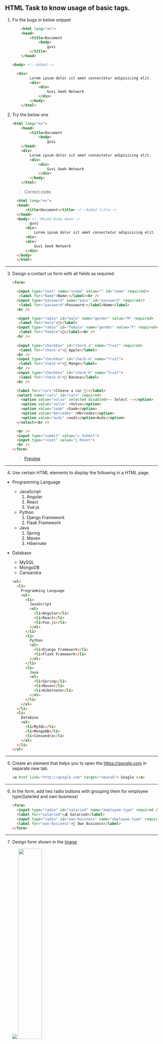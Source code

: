 ## HTML Task to know usage of basic tags.

1. Fix the bugs in below snippet

    ```HTML
        <html lang="en">
        <head>
            <title>Document
                <body>
                    guvi
            </title>
        </head>
    ```

    ```HTML
    <body> <!--Added-->
    ```

    ```HTML
      <div>
            Lorem ipsum dolor sit amet consectetur adipisicing elit.
            <div>
                <div>
                    Guvi Geek Network
                </div>
            </body>
        </html>
    ```

2. Try the below one

    ```HTML
    <html lang="en">
        <head>
            <title>Document
                <body>
                    guvi
        </head>
        <div>
            Lorem ipsum dolor sit amet consectetur adipisicing elit.
            <div>
                <div>
                    Guvi Geek Network
                </div>
            </body>
        </html>
    ```    
    > Correct code
      ```html
        <html lang="en">
        <head>
            <title>Document</title> <!--Added title-->
        </head>
        <body> <!--Moved body down-->
              guvi
            <div>
                Lorem ipsum dolor sit amet consectetur adipisicing elit.
            <div>
            <div>
                Guvi Geek Network
            </div>
        </body>
        </html>
      ```

---

3. Design a contact us form with all fields as required.

    ```html
    <form>

      <input type="text" name="uname" value="" id="name" required/>
       <label for="Name">Name:</label><br />
      <input type="password" name="pass" id="password" required/>
       <label for="password">Password:</label>Name</label>
      <br />

      <input type="radio" id="male" name="gender" value="M" required>
       <label for="male">👦</label>
      <input type="radio" id="female" name="gender" value="F" required>
       <label for="female">👧</label><br />
      <br />
  
      <input type="checkbox" id="check-a" name="fruit" required>
       <label for="check-a">🍎 Apple</label>
      <br />
      <input type="checkbox" id="check-m" name="fruit">
       <label for="check-m">🥭 Mango</label>
      <br />
      <input type="checkbox" id="check-b" name="fruit">
       <label for="check-b">🍌 Banana</label>
      <br />

      <label for="cars">Choose a car 🚗:</label>  
      <select name="cars" id="cars" required>
        <option value="volvo" selected disabled>-- Select --</option>
        <option value="volvo" >Volvo</option>
        <option value="saab" >Saab</option>
        <option value="mercedes" >Mercedes</option>
        <option value="audi" >audi</option>Audi</option>
      </select><br />

      <br />
      <input type="submit" value="✔ Submit">
      <input type="reset" value="🔄 Reset">
      <br />
    </form>
    ```
    > [Preview](https://htmlpreview.github.io/?https://github.com/JPC8/guvi_BootCamp/blob/main/Tasks/Week2/HTML-Practice-task/HTML%20TAGS/HTML%20Code/form_req.html)
---

4. Use certain HTML elements to display the following in a HTML page.

- Programming Language
  - JavaScript
    1. Angular
    2. React
    3. Vue.js
  - Python
    1. Django Framework
    2. Flask Framework
  - Java
    1. Spring
    2. Maven
    3. Hibernate
- Database

  - MySQL
  - MongoDB
  - Cansandra

  ```HTML
  <ul>
    <li>
      Programming Language
      <ul>
        <li>
          JavaScript
          <ol>
            <li>Angular</li>
            <li>React</li>
            <li>Vue.js</li>
          </ol>
        </li>
        <li>
          Python
          <ol>
            <li>Django Framework</li>
            <li>Flask Framework</li>
          </ol>
        </li>
        <li>
          Java
          <ol>
            <li>Spring</li>
            <li>Maven</li>
            <li>Hibernate</li>
          </ol>
        </li>
      </ul>
    </li>
    <li>
      Database
      <ul>
        <li>MySQL</li>
        <li>MongoDB</li>
        <li>Cansandra</li>
      </ul>
    </li>
  </ul>
  ```

---

5. Create an element that helps you to open the https://google.com in separate new tab.

   ```html
   <a href link="http://google.com" target="newtab"> Google </a>
   ```

---

6. In the form, add two radio buttons with grouping them for employee type(Salaried and own business)

    ```html
    <form>
      <input type="radio" id="salaried" name="employee-type" required />
      <label for="salaried">💰 Salaried</label>
      <input type="radio" id="own-business" name="employee-type" required />
      <label for="own-business">💼 Own Business</label>
    </form>
    ```

---

7. Design form shown in the [Image](http://evc-cit.info/cit040/formguide/card_0.png)

   <img src="http://evc-cit.info/cit040/formguide/card_0.png">
   <img src="https://github.com/JPC8/guvi_BootCamp/blob/main/Tasks/Week2/HTML-Practice-task/HTML%20TAGS/Output/mag-O-zine_output.png" width="40%">

   
   ```html
    <div class="magozin-form">
        <table class="table-style">
            <thead>
                <th colspan="6">Yes! I want to subscribe to <mag-head>Mag-O-Zine</mag-head></th>
            </thead>
            <tbody>
                <tr>
                    <td colspan="3"><input type="text" value="Joe" class="input-font"></td>
                    <td colspan="3"><input type="text" value="Schmegeggie" class="input-font"></td>
                </tr>
                <tr>
                    <td colspan="3">First Name</td>
                    <td colspan="3">First Name</td>
                </tr>
                <tr>
                    <td colspan="6"><input type="text" value="1001 Washington Street" class="input-font"></td>
                </tr>
                <tr>
                    <td colspan="6">Address</td>
                </tr>
                <tr>
                    <td colspan="2"><input type="text" value="Antown" class="input-font"></td>
                    <td colspan="2"><input type="text" value="CA" class="input-font"></td>
                    <td colspan="2"><input type="number" value="99999" class="input-font" maxlength="6"></td>
                </tr>
                <tr>
                    <td colspan="2">City</td>
                    <td colspan="2">State</td>
                    <td colspan="2">Zip</td>
                </tr>
                <tr>
                    <td colspan="6" class="bottom-text">Subscribe for: <input type="checkbox"> 1 year ($19.95) <input type="checkbox"> 2 years ($35.00)</td>
                </tr>
                <tr>
                    <td colspan="6" class="bottom-text">Send me more information about:</td>
                </tr>
                <tr>
                    <td colspan="6" class="bottom-text"><input type="checkbox"> Computer-Zine</td>
                </tr>
                <tr>
                    <td colspan="6" class="bottom-text"><input type="checkbox"> Fishing-Zine</td>
                </tr>
                <tr>
                    <td colspan="6" class="bottom-text"><input type="checkbox"> Cat-O-Zine</td>
                </tr>
            </tbody>
        </table>
     </div>
    ```
   >[Read More](HTML%20Code/magozine.html)
   
   >[Preview](https://htmlpreview.github.io/?https://github.com/JPC8/guvi_BootCamp/blob/main/Tasks/Week2/HTML-Practice-task/HTML%20TAGS/HTML%20Code/magozine.html)

---

8. Use the table tag to design given [Image](https://www.bapugraphics.com/assets/img/port_upload_dir/table-4.jpg).

   <img src="https://www.bapugraphics.com/assets/img/port_upload_dir/table-4.jpg">

    ```html
    <table>
      <thead>
        <th rowspan="2">State of health</th>
        <th colspan="2">Fasting Value</th>
        <th>After Remainng</th>
        <tr>
          <td>Fasting</td>
          <td>Normal</td>
          <td>Level</td>
        </tr>
      </thead>

      <tbody>
        <tr>
          <td>Healthy</td>
          <td>70</td>
          <td>100</td>
          <td>less than 140</td>
        </tr>
        <tr>
          <td>Pre- Diabetes</td>
          <td>101</td>
          <td>126</td>
          <td>140 to 200</td>
        </tr>
        <tr>
          <td>Diabetes</td>
          <td>more than 126</td>
          <td>Not Applicable</td>
          <td>More than 200</td>
        </tr>
      </tbody>
    </table>
    ```

---

9. Write HTML input tags snippet to show default values for all Form elements.
   
    - `<input type="button">`
    - `<input type="checkbox">`
    - `<input type="color">`
    - `<input type="date">`
    - `<input type="datetime-local">`
    - `<input type="email">`
    - `<input type="file">`
    - `<input type="hidden">`
    - `<input type="image">`
    - `<input type="month">`
    - `<input type="number">`
    - `<input type="password">`
    - `<input type="radio">`
    - `<input type="range">`
    - `<input type="reset">`
    - `<input type="search">`
    - `<input type="submit">`
    - `<input type="tel">`
    - `<input type="text">`
    - `<input type="time">`
    - `<input type="url">`
    - `<input type="week">`
    > <img src="https://github.com/JPC8/guvi_BootCamp/blob/main/Tasks/Week2/HTML-Practice-task/HTML%20TAGS/Output/Default_form.png">

---

10. In your, HTML page add the below line and Highlight it without using any CSS.

- "HTML & CSS is awesome"

  ```html
  <mark>HTML & CSS is awesome</mark>
  ```

---

11. Create an HTML page, which should contain all types of input elements.
    ```html
    <form>
      <input type="button" value="Click Me" /><br />

      Check Box<br />
      <input type="checkbox" /> <br />

      Pick a color<br />
      <input type="color" /><br />

      Select the date<br />
      <input type="date" /> <br />

      Select the Local Time date<br />
      <input type="datetime-local" /><br />

      Enter the Email<br />
      <input type="email" /><br />

      Choose a file<br />
      <input type="file" /><br />

      Hidden !<br />
      <input type="hidden" /><br />

      Upload a image<br />
      <input type="image" /><br />

      Enter the Month<br />
      <input type="month" /><br />

      Enter the Number<br />
      <input type="number" /><br />

      Enter the Password<br />
      <input type="password" /><br />

      Radio button<br />
      <input type="radio" /><br />

      Select the range<br />
      <input type="range" /><br />

      <input type="reset" /><br />

      Search<br />
      <input type="search" /><br />

      <input type="submit" /><br />

      Enter tel<br />
      <input type="tel" /><br />

      Enter your text<br />
      <input type="text" /><br />

      Enter the time<br />
      <input type="time" /><br />

      Enter the URL<br />
      <input type="url" /><br />

      Select the Week<br />
      <input type="week" /><br />
    </form>
    ```
